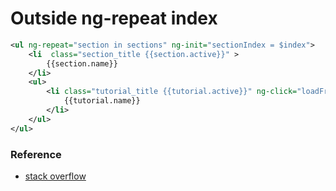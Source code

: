 # Outside ng-repeat index

```xml
<ul ng-repeat="section in sections" ng-init="sectionIndex = $index">
    <li  class="section_title {{section.active}}" >
        {{section.name}}
    </li>
    <ul>
        <li class="tutorial_title {{tutorial.active}}" ng-click="loadFromMenu(sectionIndex)" ng-repeat="tutorial in section.tutorials">
            {{tutorial.name}}
        </li>
    </ul>
</ul>
```

### Reference

* [stack overflow](http://stackoverflow.com/questions/15256600/passing-2-index-values-within-nested-ng-repeat)